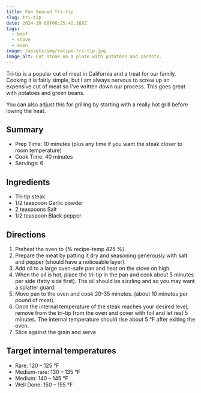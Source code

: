 ```yaml
---
title: Pan Seared Tri-tip
slug: tri-tip
date: 2024-10-08T06:25:42.168Z
tags:
  - beef
  - stove
  - oven
image: /assets/img/recipe-tri-tip.jpg
image_alt: Cut steak on a plate with potatoes and carrots.
---
```


Tri-tip is a popular cut of meat in California and a treat for our family.
Cooking it is fairly simple, but I am always nervous to screw up an expensive cut of meat so I've written down our process.
This goes great with potatoes and green beans.

You can also adjust this for grilling by starting with a really hot grill before lowing the heat.

## Summary

- Prep Time: 10 minutes (plus any time if you want the steak closer to room temperature)
- Cook Time: 40 minutes
- Servings: 6

## Ingredients

- Tri-tip steak
- 1/2 teaspoon Garlic powder
- 2 teaspoons Salt
- 1/2 teaspoon Black pepper

## Directions

1. Preheat the oven to {% recipe-temp 425 %}.
1. Prepare the meat by patting it dry and seasoning generously with salt and pepper (should have a noticeable layer).
1. Add oil to a large oven-safe pan and heat on the stove on high.
1. When the oil is hot, place the tri-tip in the pan and cook about 5 minutes per side (fatty side first). The oil should be sizzling and so you may want a splatter guard.
1. Move pan to the oven and cook 20-35 minutes. (about 10 minutes per pound of meat).
1. Once the internal temperature of the steak reaches your desired level, remove from the tri-tip from the oven and cover with foil and let rest 5 minutes. The internal temperature should rise about 5 °F after exiting the oven.
1. Slice against the grain and serve

## Target internal temperatures

- Rare: 120 – 125 °F
- Medium-rare: 130 – 135 °F
- Medium: 140 – 145 °F
- Well Done: 150 – 155 °F
